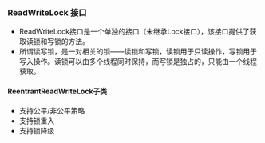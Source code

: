 ### ReadWriteLock 接口
* ReadWriteLock接口是一个单独的接口（未继承Lock接口），该接口提供了获取读锁和写锁的方法。
* 所谓读写锁，是一对相关的锁——读锁和写锁，读锁用于只读操作，写锁用于写入操作。读锁可以由多个线程同时保持，而写锁是独占的，只能由一个线程获取。

#### ReentrantReadWriteLock子类
* 支持公平/非公平策略
* 支持锁重入
* 支持锁降级
